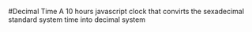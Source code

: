 #Decimal Time
 A 10 hours javascript clock that convirts the sexadecimal standard system time into decimal system 

